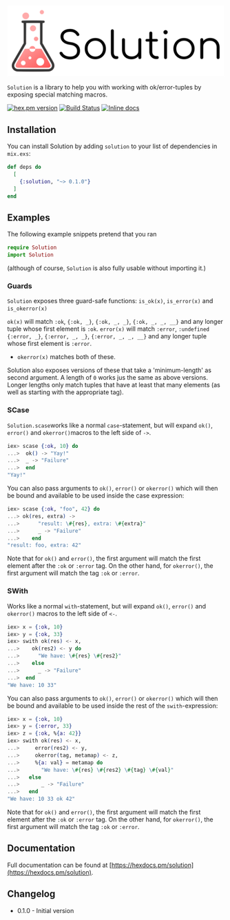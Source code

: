 ![Solution](brand/logo_text.png)

`Solution` is a library to help you with working with ok/error-tuples by exposing special matching macros.

[![hex.pm version](https://img.shields.io/hexpm/v/solution.svg)](https://hex.pm/packages/solution)
[![Build Status](https://travis-ci.org/Qqwy/elixir_solution.svg?branch=master)](https://travis-ci.org/Qqwy/elixir_solution)
[![Inline docs](http://inch-ci.org/github/qqwy/elixir_solution.svg)](http://inch-ci.org/github/qqwy/elixir_solution)


## Installation

You can install Solution by adding `solution` to your list of dependencies in `mix.exs`:

```elixir
def deps do
  [
    {:solution, "~> 0.1.0"}
  ]
end
```

## Examples

The following example snippets pretend that you ran 
```elixir
require Solution
import Solution
```

(although of course, `Solution` is also fully usable without importing it.)

### Guards

`Solution` exposes three guard-safe functions: `is_ok(x)`, `is_error(x)` and `is_okerror(x)`

`ok(x)` will match `:ok`, `{:ok, _}`, `{:ok, _, _}`, `{:ok, _, _, __}` and any longer tuple whose first element is `:ok`.
`error(x)` will match `:error`, `:undefined` `{:error, _}`, `{:error, _, _}`, `{:error, _, _, __}` and any longer tuple whose first element is `:error`.
- `okerror(x)` matches both of these.

Solution also exposes versions of these that take a 'minimum-length' as second argument. A length of `0` works jus the same as above versions. Longer lengths only match tuples that have at least that many elements (as well as starting with the appropriate tag).

### SCase

`Solution.scase`works like a normal `case`-statement,
but will expand `ok()`, `error()` and `okerror()`macros to the left side of `->`.

```elixir
iex> scase {:ok, 10} do
...>  ok() -> "Yay!"
...>  _ -> "Failure"
...>  end
"Yay!"
```


You can also pass arguments to `ok()`, `error()` or `okerror()` which will then be bound and available
to be used inside the case expression:

```elixir
iex> scase {:ok, "foo", 42} do
...> ok(res, extra) ->
...>      "result: \#{res}, extra: \#{extra}"
...>      _ -> "Failure"
...>    end
"result: foo, extra: 42"
```

Note that for `ok()` and `error()`, the first argument will match the first element after the `:ok` or `:error` tag.
On the other hand, for `okerror()`, the first argument will match the tag `:ok` or `:error`.

### SWith

Works like a normal `with`-statement,
but will expand `ok()`, `error()` and `okerror()` macros to the left side of `<-`.


```elixir
iex> x = {:ok, 10}
iex> y = {:ok, 33}
iex> swith ok(res) <- x,
...>    ok(res2) <- y do
...>      "We have: \#{res} \#{res2}"
...>    else
...>      _ -> "Failure"
...>  end
"We have: 10 33"
```


You can also pass arguments to `ok()`, `error()` or `okerror()` which will then be bound and available
to be used inside the rest of the `swith`-expression:

```elixir
iex> x = {:ok, 10}
iex> y = {:error, 33}
iex> z = {:ok, %{a: 42}}
iex> swith ok(res) <- x,
...>     error(res2) <- y,
...>     okerror(tag, metamap) <- z,
...>     %{a: val} = metamap do
...>       "We have: \#{res} \#{res2} \#{tag} \#{val}"
...>   else
...>       _ -> "Failure"
...>   end
"We have: 10 33 ok 42"
```

Note that for `ok()` and `error()`, the first argument will match the first element after the `:ok` or `:error` tag.
On the other hand, for `okerror()`, the first argument will match the tag `:ok` or `:error`.


## Documentation

Full documentation can be found at [https://hexdocs.pm/solution](https://hexdocs.pm/solution).


## Changelog

- 0.1.0 - Initial version

